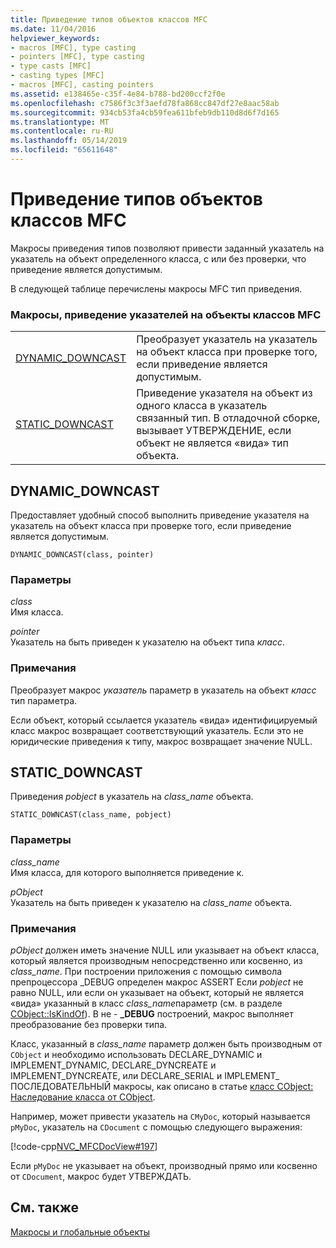 ```yaml
---
title: Приведение типов объектов классов MFC
ms.date: 11/04/2016
helpviewer_keywords:
- macros [MFC], type casting
- pointers [MFC], type casting
- type casts [MFC]
- casting types [MFC]
- macros [MFC], casting pointers
ms.assetid: e138465e-c35f-4e84-b788-bd200ccf2f0e
ms.openlocfilehash: c7586f3c3f3aefd78fa868cc847df27e8aac58ab
ms.sourcegitcommit: 934cb53fa4cb59fea611bfeb9db110d8d6f7d165
ms.translationtype: MT
ms.contentlocale: ru-RU
ms.lasthandoff: 05/14/2019
ms.locfileid: "65611648"
---
```

# <a name="type-casting-of-mfc-class-objects"></a>Приведение типов объектов классов MFC

Макросы приведения типов позволяют привести заданный указатель на указатель на объект определенного класса, с или без проверки, что приведение является допустимым.

В следующей таблице перечислены макросы MFC тип приведения.

### <a name="macros-that-cast-pointers-to-mfc-class-objects"></a>Макросы, приведение указателей на объекты классов MFC

|||
|-|-|
|[DYNAMIC_DOWNCAST](#dynamic_downcast)|Преобразует указатель на указатель на объект класса при проверке того, если приведение является допустимым.|
|[STATIC_DOWNCAST](#static_downcast)|Приведение указателя на объект из одного класса в указатель связанный тип. В отладочной сборке, вызывает УТВЕРЖДЕНИЕ, если объект не является «вида» тип объекта.|

##  <a name="dynamic_downcast"></a>  DYNAMIC_DOWNCAST

Предоставляет удобный способ выполнить приведение указателя на указатель на объект класса при проверке того, если приведение является допустимым.

```
DYNAMIC_DOWNCAST(class, pointer)
```

### <a name="parameters"></a>Параметры

*class*<br/>
Имя класса.

*pointer*<br/>
Указатель на быть приведен к указателю на объект типа *класс*.

### <a name="remarks"></a>Примечания

Преобразует макрос *указатель* параметр в указатель на объект *класс* тип параметра.

Если объект, который ссылается указатель «вида» идентифицируемый класс макрос возвращает соответствующий указатель. Если это не юридические приведения к типу, макрос возвращает значение NULL.

##  <a name="static_downcast"></a>  STATIC_DOWNCAST

Приведения *pobject* в указатель на *class_name* объекта.

```
STATIC_DOWNCAST(class_name, pobject)
```

### <a name="parameters"></a>Параметры

*class_name*<br/>
Имя класса, для которого выполняется приведение к.

*pObject*<br/>
Указатель на быть приведен к указателю на *class_name* объекта.

### <a name="remarks"></a>Примечания

*pObject* должен иметь значение NULL или указывает на объект класса, который является производным непосредственно или косвенно, из *class_name*. При построении приложения с помощью символа препроцессора _DEBUG определен макрос ASSERT Если *pobject* не равно NULL, или если он указывает на объект, который не является «вида» указанный в класс *class_name*параметр (см. в разделе [CObject::IsKindOf](../../mfc/reference/cobject-class.md#iskindof)). В не - **_DEBUG** построений, макрос выполняет преобразование без проверки типа.

Класс, указанный в *class_name* параметр должен быть производным от `CObject` и необходимо использовать DECLARE_DYNAMIC и IMPLEMENT_DYNAMIC, DECLARE_DYNCREATE и IMPLEMENT_DYNCREATE, или DECLARE_SERIAL и IMPLEMENT_ ПОСЛЕДОВАТЕЛЬНЫЙ макросы, как описано в статье [класс CObject: Наследование класса от CObject](../../mfc/deriving-a-class-from-cobject.md).

Например, может привести указатель на `CMyDoc`, который называется `pMyDoc`, указатель на `CDocument` с помощью следующего выражения:

[!code-cpp[NVC_MFCDocView#197](../../mfc/codesnippet/cpp/type-casting-of-mfc-class-objects_1.cpp)]

Если `pMyDoc` не указывает на объект, производный прямо или косвенно от `CDocument`, макрос будет УТВЕРЖДАТЬ.

## <a name="see-also"></a>См. также

[Макросы и глобальные объекты](../../mfc/reference/mfc-macros-and-globals.md)

